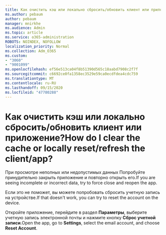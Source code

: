 ```yaml
---
title: Как очистить кэш или локально сбросить/обновить клиент или приложение?
ms.author: pebaum
author: pebaum
manager: mnirkhe
ms.audience: Admin
ms.topic: article
ms.service: o365-administration
ROBOTS: NOINDEX, NOFOLLOW
localization_priority: Normal
ms.collection: Adm_O365
ms.custom:
- "3060"
- "9001099"
ms.openlocfilehash: ef56e513ca04f8b51390d565c18aabd7908c2f7f
ms.sourcegitcommit: c6692ce0fa1358ec3529e59ca0ecdfdea4cdc759
ms.translationtype: MT
ms.contentlocale: ru-RU
ms.lasthandoff: 09/15/2020
ms.locfileid: "47780288"
---
```

# <a name="how-do-i-clear-the-cache-or-locally-resetrefresh-the-clientapp"></a><span data-ttu-id="01529-102">Как очистить кэш или локально сбросить/обновить клиент или приложение?</span><span class="sxs-lookup"><span data-stu-id="01529-102">How do I clear the cache or locally reset/refresh the client/app?</span></span>

<span data-ttu-id="01529-103">При просмотре неполных или недопустимых данных Попробуйте принудительно закрыть приложение и повторно открыть его.</span><span class="sxs-lookup"><span data-stu-id="01529-103">If you are seeing incomplete or incorrect data, try to force close and reopen the app.</span></span>  

<span data-ttu-id="01529-104">Если это не поможет, вы можете попробовать сбросить учетную запись на устройстве.</span><span class="sxs-lookup"><span data-stu-id="01529-104">If that doesn't work, you can try to reset the account on the device.</span></span>
 
<span data-ttu-id="01529-105">Откройте приложение, перейдите в раздел **Параметры**, выберите учетную запись электронной почты и нажмите кнопку **Сброс учетной записи**.</span><span class="sxs-lookup"><span data-stu-id="01529-105">Open the app, go to **Settings**, select the email account, and choose **Reset Account**.</span></span>